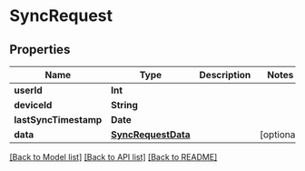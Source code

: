 # SyncRequest

## Properties
Name | Type | Description | Notes
------------ | ------------- | ------------- | -------------
**userId** | **Int** |  | 
**deviceId** | **String** |  | 
**lastSyncTimestamp** | **Date** |  | 
**data** | [**SyncRequestData**](SyncRequestData.md) |  | [optional] 

[[Back to Model list]](../README.md#documentation-for-models) [[Back to API list]](../README.md#documentation-for-api-endpoints) [[Back to README]](../README.md)


